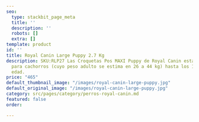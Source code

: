 ```yaml
---
seo:
  type: stackbit_page_meta
  title: ''
  description: ''
  robots: []
  extra: []
template: product
id: ''
title: Royal Canin Large Puppy 2.7 Kg
description: SKU:RLP27 Las Croquetas Pos MAXI Puppy de Royal Canin están diseñadas
  para cachorros (cuyo peso adulto se estima en 26 a 44 kg) hasta los 15 meses de
  edad.
price: "465"
default_thumbnail_image: "/images/royal-canin-large-puppy.jpg"
default_original_image: "/images/royal-canin-large-puppy.jpg"
category: src/pages/category/perros-royal-canin.md
featured: false
order: 

---
```

